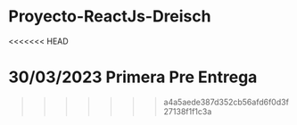 # Proyecto-ReactJs-Dreisch
<<<<<<< HEAD

30/03/2023 Primera Pre Entrega
=======
>>>>>>> a4a5aede387d352cb56afd6f0d3f27138f1f1c3a
